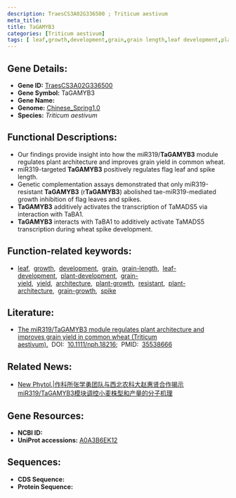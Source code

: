```yaml
---
description: TraesCS3A02G336500 ; Triticum aestivum
meta_title:
title: TaGAMYB3
categories: [Triticum aestivum]
tags: [ leaf,growth,development,grain,grain length,leaf development,plant development,grain yield,yield,architecture,plant growth,resistant,plant architecture,grain growth,spike ]
---
```


## Gene Details:
- **Gene ID:**	[TraesCS3A02G336500](https://ensembl.gramene.org/Triticum_aestivum/Gene/Summary?g=TraesCS3A02G336500)
- **Gene Symbol:** TaGAMYB3
- **Gene Name:** 
- **Genome:** [Chinese_Spring1.0](https://ensembl.gramene.org/Triticum_aestivum/Info/Index)
- **Species:** *Triticum aestivum*

## Functional Descriptions:
   - Our findings provide insight into how the miR319/**TaGAMYB3** module regulates plant architecture and improves grain yield in common wheat.
   - miR319-targeted **TaGAMYB3** positively regulates flag leaf and spike length.
   - Genetic complementation assays demonstrated that only miR319-resistant **TaGAMYB3** (r**TaGAMYB3**) abolished tae-miR319-mediated growth inhibition of flag leaves and spikes.
   - **TaGAMYB3** additively activates the transcription of TaMADS5 via interaction with TaBA1.
   - **TaGAMYB3** interacts with TaBA1 to additively activate TaMADS5 transcription during wheat spike development.

## Function-related keywords:
   - [leaf](/tags/leaf/),&nbsp;&nbsp;[growth](/tags/growth/),&nbsp;&nbsp;[development](/tags/development/),&nbsp;&nbsp;[grain](/tags/grain/),&nbsp;&nbsp;[grain-length](/tags/grain-length/),&nbsp;&nbsp;[leaf-development](/tags/leaf-development/),&nbsp;&nbsp;[plant-development](/tags/plant-development/),&nbsp;&nbsp;[grain-yield](/tags/grain-yield/),&nbsp;&nbsp;[yield](/tags/yield/),&nbsp;&nbsp;[architecture](/tags/architecture/),&nbsp;&nbsp;[plant-growth](/tags/plant-growth/),&nbsp;&nbsp;[resistant](/tags/resistant/),&nbsp;&nbsp;[plant-architecture](/tags/plant-architecture/),&nbsp;&nbsp;[grain-growth](/tags/grain-growth/),&nbsp;&nbsp;[spike](/tags/spike/)

## Literature:
   - [The miR319/TaGAMYB3 module regulates plant architecture and improves grain yield in common wheat (Triticum aestivum).]( https://nph.onlinelibrary.wiley.com/doi/10.1111/nph.18216)&nbsp;&nbsp;DOI:&nbsp;&nbsp;[10.1111/nph.18216](https://nph.onlinelibrary.wiley.com/doi/10.1111/nph.18216);&nbsp;&nbsp;PMID:&nbsp;&nbsp;[35538666](https://pubmed.ncbi.nlm.nih.gov/35538666/)

## Related News:
   - [New Phytol.|作科所张学勇团队与西北农科大赵惠贤合作揭示miR319/TaGAMYB3模块调控小麦株型和产量的分子机理](https://mp.weixin.qq.com/s?__biz=Mzg3MDEwNDEyMg==&mid=2247529386&idx=7&sn=1830a09c81f1a894c5bd3e95674ab079&chksm=ce90defff9e757e96022050e96d06d1fcf527406150d94c44e16a5b7e05556c6d0a335b7322d&scene=27#wechat_redirect)

## Gene Resources:
- **NCBI ID:**  [](https://www.ncbi.nlm.nih.gov/gene/?term=)
- **UniProt accessions:** [A0A3B6EK12](https://www.uniprot.org/uniprotkb/A0A3B6EK12/entry)



## Sequences:
- **CDS Sequence:**
- **Protein Sequence:**
